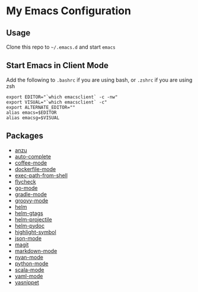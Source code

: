 # My Emacs Configuration

## Usage

Clone this repo to `~/.emacs.d` and start `emacs`

## Start Emacs in Client Mode

Add the following to `.bashrc` if you are using bash, or `.zshrc` if you are using zsh

```
export EDITOR="`which emacsclient` -c -nw"
export VISUAL="`which emacsclient` -c"
export ALTERNATE_EDITOR=""
alias emacs=$EDITOR
alias emacsg=$VISUAL
```

## Packages

* [anzu](https://github.com/syohex/emacs-anzu)
* [auto-complete](https://github.com/auto-complete/auto-complete)
* [coffee-mode](https://github.com/defunkt/coffee-mode)
* [dockerfile-mode](https://github.com/spotify/dockerfile-mode)
* [exec-path-from-shell](https://github.com/purcell/exec-path-from-shell)
* [flycheck](https://github.com/flycheck/flycheck)
* [go-mode](https://github.com/dominikh/go-mode.el)
* [gradle-mode](https://github.com/jacobono/emacs-gradle-mode)
* [groovy-mode](https://github.com/Groovy-Emacs-Modes/groovy-emacs-modes)
* [helm](https://github.com/emacs-helm/helm)
* [helm-gtags](https://github.com/syohex/emacs-helm-gtags)
* [helm-projectile](https://github.com/bbatsov/helm-projectile)
* [helm-pydoc](https://github.com/syohex/emacs-helm-pydoc)
* [highlight-symbol](https://github.com/nschum/highlight-symbol.el)
* [json-mode](https://github.com/joshwnj/json-mode)
* [magit](https://github.com/magit/magit)
* [markdown-mode](https://github.com/jrblevin/markdown-mode)
* [nyan-mode](https://github.com/TeMPOraL/nyan-mode)
* [python-mode](https://github.com/jorgenschaefer/elpy)
* [scala-mode](https://github.com/ensime/emacs-scala-mode)
* [yaml-mode](https://github.com/yoshiki/yaml-mode)
* [yasnippet](https://github.com/joaotavora/yasnippet)
